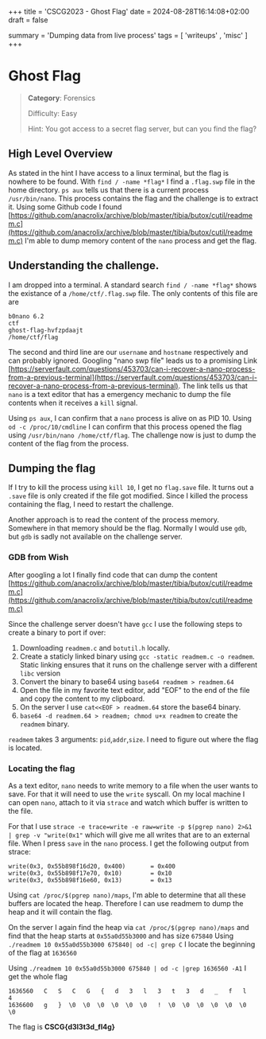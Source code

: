 +++
title = 'CSCG2023 - Ghost Flag'
date = 2024-08-28T16:14:08+02:00
draft = false

summary = 'Dumping data from live process'
tags = [ 'writeups' , 'misc' ]
+++
# Ghost Flag
> **Category**: Forensics
> 
> Difficulty: Easy
> 
> Hint: You got access to a secret flag server, but can you find the flag?

## High Level Overview
As stated in the hint I have access to a linux terminal, but the flag is nowhere to be found. 
With `find / -name *flag*` I find a `.flag.swp` file in the home directory.
`ps aux` tells us that there is a current process `/usr/bin/nano`. 
This process contains the flag and the challenge is to extract it.
Using some Github code I found [https://github.com/anacrolix/archive/blob/master/tibia/butox/cutil/readmem.c](https://github.com/anacrolix/archive/blob/master/tibia/butox/cutil/readmem.c) I'm able to dump memory content of the `nano` process and get the flag.

## Understanding the challenge.
I am dropped into a terminal. A standard search `find / -name *flag*` shows the existance of a `/home/ctf/.flag.swp` file. The only contents of this file are are
```
b0nano 6.2
ctf
ghost-flag-hvfzpdaajt
/home/ctf/flag
```
The second and third line are our `username` and `hostname` respectively and can probably ignored.
Googling "nano swp file" leads us to a promising Link [https://serverfault.com/questions/453703/can-i-recover-a-nano-process-from-a-previous-terminal](https://serverfault.com/questions/453703/can-i-recover-a-nano-process-from-a-previous-terminal).
The link tells us that `nano` is a text editor that has a emergency mechanic to dump the file contents when it receives a `kill` signal. 

Using `ps aux`, I can confirm that a `nano` process is alive on as PID 10. Using `od -c /proc/10/cmdline` I can confirm that this process opened the flag using `/usr/bin/nano /home/ctf/flag`. 
The challenge now is just to dump the content of the flag from the process.

## Dumping the flag
If I try to kill the process using `kill 10`, I get no `flag.save` file. It turns out a `.save` file is only created if the file got modified.
Since I killed the process containing the flag, I need to restart the challenge.

Another approach is to read the content of the process memory. Somewhere in that memory should be the flag. Normally I would use `gdb`, but `gdb` is sadly not available on the challenge server.

### GDB from Wish
After googling a lot I finally find code that can dump the content [https://github.com/anacrolix/archive/blob/master/tibia/butox/cutil/readmem.c](https://github.com/anacrolix/archive/blob/master/tibia/butox/cutil/readmem.c)

Since the challenge server doesn't have `gcc` I use the following steps to create a binary to port if over:
1. Downloading `readmem.c` and `botutil.h` locally.
2. Create a staticly linked binary using `gcc -static readmem.c -o readmem`. Static linking ensures that it runs on the challenge server with a different `libc` version
3. Convert the binary to base64 using `base64 readmem > readmem.64`
4. Open the file in my favorite text editor, add "EOF" to the end of the file and copy the content to my clipboard.
5. On the server I use `cat<<EOF > readmem.64` store the base64 binary.
6. `base64 -d readmem.64 > readmem; chmod u+x readmem` to create the `readmem` binary.

`readmem` takes 3 arguments: `pid`,`addr`,`size`. I need to figure out where the flag is located. 

### Locating the flag
As a text editor, `nano` needs to write memory to a file when the user wants to save. For that it will need to use the `write` syscall.
On my local machine I can open `nano`, attach to it via `strace` and watch which buffer is written to the file.

For that I use `strace -e trace=write -e raw=write -p $(pgrep nano) 2>&1 | grep -v "write(0x1"` which will give me all writes that are to an external file.
When I press `save` in the `nano` process. I get the following output from strace:

```
write(0x3, 0x55b898f16d20, 0x400)       = 0x400
write(0x3, 0x55b898f17e70, 0x10)        = 0x10
write(0x3, 0x55b898f16e60, 0x13)        = 0x13
```

Using `cat /proc/$(pgrep nano)/maps`, I'm able to determine that all these buffers are located the heap. Therefore I can use readmem to dump the heap and it will contain the flag.

On the server I again find the heap via `cat /proc/$(pgrep nano)/maps` and find that the heap starts at `0x55a0d55b3000` and has size `675840`
Using `./readmem 10 0x55a0d55b3000 675840| od -c| grep C` I locate the beginning of the flag at `1636560` 

Using `./readmem 10 0x55a0d55b3000 675840 | od -c |grep 1636560 -A1` I get the whole flag
```
1636560   C   S   C   G   {   d   3   l   3   t   3   d   _   f   l   4
1636600   g   }  \0  \0  \0  \0  \0  \0   !  \0  \0  \0  \0  \0  \0  \0
```
The flag is **CSCG{d3l3t3d_fl4g}**
